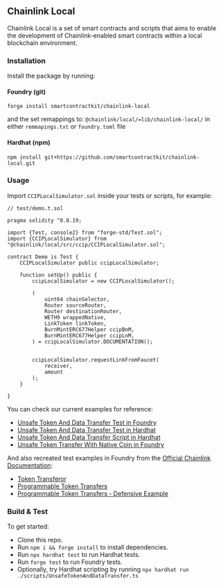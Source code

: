 ## Chainlink Local

Chainlink Local is a set of smart contracts and scripts that aims to enable the development of Chainlink-enabled smart contracts within a local blockchain environment.

### Installation

Install the package by running:

#### Foundry (git)

```
forge install smartcontractkit/chainlink-local
```

and the set remappings to: `@chainlink/local/=lib/chainlink-local/` in either `remmapings.txt` or `foundry.toml` file

#### Hardhat (npm)

```
npm install git+https://github.com/smartcontractkit/chainlink-local.git
```

### Usage

Import `CCIPLocalSimulator.sol` inside your tests or scripts, for example:

```solidity
// test/demo.t.sol

pragma solidity ^0.8.19;

import {Test, console2} from "forge-std/Test.sol";
import {CCIPLocalSimulator} from "@chainlink/local/src/ccip/CCIPLocalSimulator.sol";

contract Demo is Test {
    CCIPLocalSimulator public ccipLocalSimulator;

    function setUp() public {
        ccipLocalSimulator = new CCIPLocalSimulator();

        (
            uint64 chainSelector,
            Router sourceRouter,
            Router destinationRouter,
            WETH9 wrappedNative,
            LinkToken linkToken,
            BurnMintERC677Helper ccipBnM,
            BurnMintERC677Helper ccipLnM,
        ) = ccipLocalSimulator.DOCUMENTATION();


        ccipLocalSimulator.requestLinkFromFaucet(
            receiver,
            amount
        );
    }

}
```

You can check our current examples for reference:

- [Unsafe Token And Data Transfer Test in Foundry](./test/smoke/ccip/UnsafeTokenAndDataTransfer.t.sol)
- [Unsafe Token And Data Transfer Test in Hardhat](./test/smoke/ccip/UnsafeTokenAndDataTransfer.spec.ts)
- [Unsafe Token And Data Transfer Script in Hardhat](./scripts/UnsafeTokenAndDataTransfer.ts)
- [Unsafe Token Transfer With Native Coin in Foundry](./test/smoke/ccip/PayWithNative.t.sol)

And also recreated test examples in Foundry from the [Official Chainlink Documentation](https://docs.chain.link/ccip):

- [Token Transferor](./test/smoke/ccip/TokenTransferor.t.sol)
- [Programmable Token Transfers](./test/smoke/ccip/ProgrammableTokenTransfers.t.sol)
- [Programmable Token Transfers - Defensive Example](./test/smoke/ccip/ProgrammableDefensiveTokenTransfers.t.sol)

### Build & Test

To get started:

- Clone this repo.
- Run `npm i && forge install` to install dependencies.
- Run `npx hardhat test` to run Hardhat tests.
- Run `forge test` to run Foundry tests.
- Optionally, try Hardhat scripting by running `npx hardhat run ./scripts/UnsafeTokenAndDataTransfer.ts`
